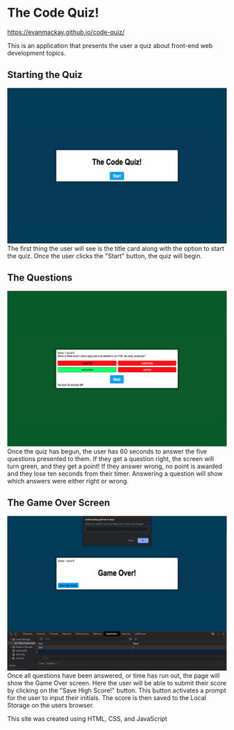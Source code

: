 # The Code Quiz!

https://evanmackay.github.io/code-quiz/

This is an application that presents the user a quiz about front-end web development topics.


## Starting the Quiz
![code-quiz-title-page-image](https://github.com/evanmackay/code-quiz/blob/master/assets/Screen%20Shot%202020-08-12%20at%203.32.42%20PM.png?raw=true)
The first thing the user will see is the title card along with the option to start the quiz. Once the user clicks the "Start" button, the quiz will begin.

## The Questions

![code-quiz-questions](https://github.com/evanmackay/code-quiz/blob/master/assets/Screen%20Shot%202020-08-12%20at%203.33.17%20PM.png?raw=true)
Once the quiz has begun, the user has 60 seconds to answer the five questions presented to them. If they get a question right, the screen will turn green, and they get a point! If they answer wrong, no point is awarded and they lose ten seconds from their timer. Answering a question will show which answers were either right or wrong.

## The Game Over Screen
![enter image description here](https://github.com/evanmackay/code-quiz/blob/master/assets/Screen%20Shot%202020-08-12%20at%203.35.04%20PM.png?raw=true)
Once all questions have been answered, or time has run out, the page will show the Game Over screen. Here the user will be able to submit their score by clicking on the "Save High Score!" button. This button activates a prompt for the user to input their initials. The score is then saved to the Local Storage on the users browser.

This site was created using HTML, CSS, and JavaScript
